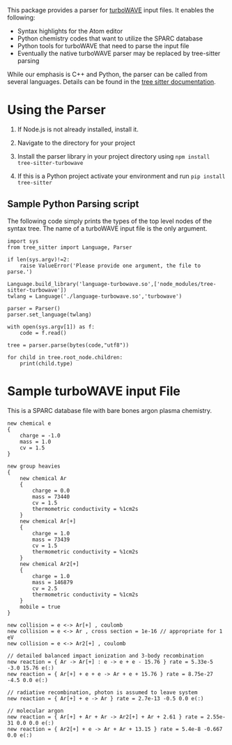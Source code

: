 This package provides a parser for [turboWAVE](https://github.com/USNavalResearchLaboratory/turboWAVE) input files.  It enables the following:

- Syntax highlights for the Atom editor
- Python chemistry codes that want to utilize the SPARC database
- Python tools for turboWAVE that need to parse the input file
- Eventually the native turboWAVE parser may be replaced by tree-sitter parsing

While our emphasis is C++ and Python, the parser can be called from several languages. Details can be found in the [tree sitter documentation](https://tree-sitter.github.io/tree-sitter/#language-bindings).

# Using the Parser

1. If Node.js is not already installed, install it.

2. Navigate to the directory for your project

2. Install the parser library in your project directory using `npm install tree-sitter-turbowave`

3. If this is a Python project activate your environment and run `pip install tree-sitter`

## Sample Python Parsing script

The following code simply prints the types of the top level nodes of the syntax tree.  The name of a turboWAVE input file is the only argument.

	import sys
	from tree_sitter import Language, Parser

	if len(sys.argv)!=2:
	    raise ValueError('Please provide one argument, the file to parse.')

	Language.build_library('language-turbowave.so',['node_modules/tree-sitter-turbowave'])
	twlang = Language('./language-turbowave.so','turbowave')

	parser = Parser()
	parser.set_language(twlang)

	with open(sys.argv[1]) as f:
	    code = f.read()

	tree = parser.parse(bytes(code,"utf8"))

	for child in tree.root_node.children:
	    print(child.type)

# Sample turboWAVE input File

This is a SPARC database file with bare bones argon plasma chemistry.

	new chemical e
	{
		charge = -1.0
		mass = 1.0
		cv = 1.5
	}

	new group heavies
	{
		new chemical Ar
		{
			charge = 0.0
			mass = 73440
			cv = 1.5
			thermometric conductivity = %1cm2s
		}
		new chemical Ar[+]
		{
			charge = 1.0
			mass = 73439
			cv = 1.5
			thermometric conductivity = %1cm2s
		}
		new chemical Ar2[+]
		{
			charge = 1.0
			mass = 146879
			cv = 2.5
			thermometric conductivity = %1cm2s
		}
		mobile = true
	}

	new collision = e <-> Ar[+] , coulomb
	new collision = e <-> Ar , cross section = 1e-16 // appropriate for 1 eV
	new collision = e <-> Ar2[+] , coulomb

	// detailed balanced impact ionization and 3-body recombination
	new reaction = { Ar -> Ar[+] : e -> e + e - 15.76 } rate = 5.33e-5 -3.0 15.76 e(:)
	new reaction = { Ar[+] + e + e -> Ar + e + 15.76 } rate = 8.75e-27 -4.5 0.0 e(:)

	// radiative recombination, photon is assumed to leave system
	new reaction = { Ar[+] + e -> Ar } rate = 2.7e-13 -0.5 0.0 e(:)

	// molecular argon
	new reaction = { Ar[+] + Ar + Ar -> Ar2[+] + Ar + 2.61 } rate = 2.55e-31 0.0 0.0 e(:)
	new reaction = { Ar2[+] + e -> Ar + Ar + 13.15 } rate = 5.4e-8 -0.667 0.0 e(:)
